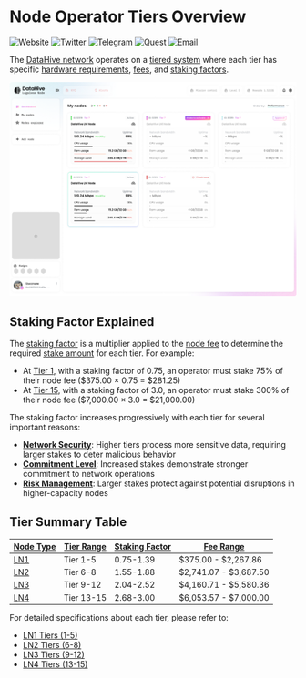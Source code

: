 # Node Operator Tiers Overview

[![Website](https://img.shields.io/badge/Register-DataHive_Nodes-blue)](https://www.datahive.network/nodes)
[![Twitter](https://img.shields.io/badge/Twitter-DataHive-blue)](https://x.com/getdatahive)
[![Telegram](https://img.shields.io/badge/Telegram-DataHive-blue)](https://t.me/datahiveofficial)
[![Quest](https://img.shields.io/badge/Quest-DataHive-blue)](https://quest.intract.io/project/datahive-h_lpnt)
[![Email](https://img.shields.io/badge/Email-team@datahive.network-blue)](mailto:team@datahive.network)

The [DataHive network](/docs/onboarding/network.md) operates on a [tiered system](/docs/onboarding/tiers/overview.md) where each tier has specific [hardware requirements](/docs/onboarding/hardware.md), [fees](/docs/onboarding/fees.md), and [staking factors](/docs/onboarding/staking/factors.md).

![Node Tiers](/docs/images/Dashboard.png)

## Staking Factor Explained

The [staking factor](/docs/onboarding/staking/factors.md) is a multiplier applied to the [node fee](/docs/onboarding/fees.md) to determine the required [stake amount](/docs/onboarding/staking/requirements.md) for each tier. For example:
- At [Tier 1](/docs/onboarding/tiers/ln1.md), with a staking factor of 0.75, an operator must stake 75% of their node fee ($375.00 × 0.75 = $281.25)
- At [Tier 15](/docs/onboarding/tiers/ln4.md), with a staking factor of 3.0, an operator must stake 300% of their node fee ($7,000.00 × 3.0 = $21,000.00)

The staking factor increases progressively with each tier for several important reasons:
- **[Network Security](/docs/onboarding/security/network.md)**: Higher tiers process more sensitive data, requiring larger stakes to deter malicious behavior
- **[Commitment Level](/docs/onboarding/staking/commitment.md)**: Increased stakes demonstrate stronger commitment to network operations
- **[Risk Management](/docs/onboarding/risk/management.md)**: Larger stakes protect against potential disruptions in higher-capacity nodes

## Tier Summary Table

| [Node Type](/docs/onboarding/nodes.md) | [Tier Range](/docs/onboarding/tiers/ranges.md) | [Staking Factor](/docs/onboarding/staking/factors.md) | [Fee Range](/docs/onboarding/fees.md) |
|-----------|------------|----------------|-----------|
| [LN1](/docs/onboarding/tiers/ln1.md) | Tier 1-5 | 0.75-1.39 | $375.00 - $2,267.86 |
| [LN2](/docs/onboarding/tiers/ln2.md) | Tier 6-8 | 1.55-1.88 | $2,741.07 - $3,687.50 |
| [LN3](/docs/onboarding/tiers/ln3.md) | Tier 9-12 | 2.04-2.52 | $4,160.71 - $5,580.36 |
| [LN4](/docs/onboarding/tiers/ln4.md) | Tier 13-15 | 2.68-3.00 | $6,053.57 - $7,000.00 |

For detailed specifications about each tier, please refer to:
- [LN1 Tiers (1-5)](/docs/onboarding/tiers/ln1.md)
- [LN2 Tiers (6-8)](/docs/onboarding/tiers/ln2.md)
- [LN3 Tiers (9-12)](/docs/onboarding/tiers/ln3.md)
- [LN4 Tiers (13-15)](/docs/onboarding/tiers/ln4.md)
